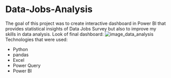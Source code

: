 # Data-Jobs-Analysis
The goal of this project was to create interactive dashboard in Power BI that provides statistical insights of
Data Jobs Survey but also to improve my skills in data analysis. 
Look of final dashboard:
![image_data_analysis](https://github.com/user-attachments/assets/80d838af-abe8-4ca3-bf01-8c429a4d6f39)
Technologies that were used:
- Python
- pandas
- Excel
- Power Query
- Power BI

